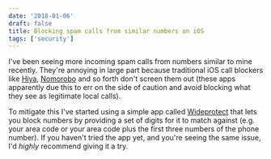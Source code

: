```yaml
---
date: '2018-01-06'
draft: false
title: Blocking spam calls from similar numbers on iOS
tags: ['security']
---
```


I've been seeing more incoming spam calls from numbers similar to mine recently. They're annoying in large part because traditional iOS call blockers like [Hiya](https://itunes.apple.com/us/app/hiya-caller-id-and-block/id986999874?mt=8), [Nomorobo](https://itunes.apple.com/us/app/nomorobo-robocall-blocking/id1134727588?mt=8) and so forth don't screen them out (these apps apparently due this to err on the side of caution and avoid blocking what they see as legitimate local calls).<!-- excerpt -->

To mitigate this I've started using a simple app called [Wideprotect](https://itunes.apple.com/us/app/wideprotect-block-call-sms-mms/id1171024059) that lets you block numbers by providing a set of digits for it to match against (e.g. your area code or your area code plus the first three numbers of the phone number). If you haven't tried the app yet, and you're seeing the same issue, I'd _highly_ recommend giving it a try.
